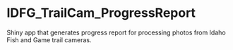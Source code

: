 # IDFG_TrailCam_ProgressReport
Shiny app that generates progress report for processing photos from Idaho Fish and Game trail cameras.
